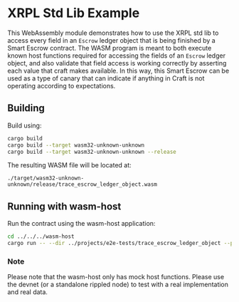 # XRPL Std Lib Example

This WebAssembly module demonstrates how to use the XRPL std lib to access every field in an `Escrow` ledger object that
is being finished by a Smart Escrow contract. The WASM program is meant to both execute known host functions required
for accessing the fields of an `Escrow` ledger object, and also validate that field access is working correctly by
asserting each value that craft makes available. In this way, this Smart Escrow can be used as a type of canary that can
indicate if anything in Craft is not operating according to expectations.

## Building

Build using:

```bash
cargo build
cargo build --target wasm32-unknown-unknown
cargo build --target wasm32-unknown-unknown --release
```

The resulting WASM file will be located at:

```
./target/wasm32-unknown-unknown/release/trace_escrow_ledger_object.wasm
```

## Running with wasm-host

Run the contract using the wasm-host application:

```bash
cd ../../../wasm-host
cargo run -- --dir ../projects/e2e-tests/trace_escrow_ledger_object --project e2e-tests/trace_escrow_ledger_object
```

### Note

Please note that the wasm-host only has mock host functions. Please use the devnet (or a standalone rippled node) to
test with a real implementation and real data.
